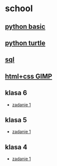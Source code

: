 # school

## [python basic](https://github.com/cmsrs/school/blob/main/python/basic/basic_b.py)

## [python turtle](https://github.com/cmsrs/school/tree/main/python/turtle)

## [sql](https://github.com/cmsrs/school/tree/main/sql)

## [html+css GIMP](https://github.com/cmsrs/school/tree/main/html_and_css)

## klasa 6

- [zadanie 1](https://github.com/cmsrs/school/blob/main/scratch/6a/README.md)

## klasa 5

- [zadanie 1](https://github.com/cmsrs/school/blob/main/scratch/5a/README.md)


## klasa 4

- [zadanie 1](https://github.com/cmsrs/school/blob/main/basic/4a/README.md)

